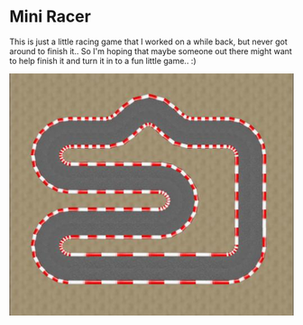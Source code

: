 Mini Racer
==========

This is just a little racing game that I worked on a while back, but never got
around to finish it.. So I'm hoping that maybe someone out there might want to
help finish it and turn it in to a fun little game.. :)

![Example racetrack](src/gui/res/images/Racetrack.jpg)
